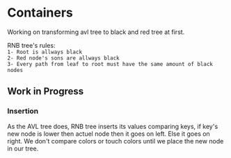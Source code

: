 # Containers

Working on transforming avl tree to black and red tree at first.  

RNB tree's rules:  
```1- Root is allways black```  
```2- Red node's sons are allways black```  
```3- Every path from leaf to root must have the same amount of black nodes```  

## Work in Progress


### Insertion

As the AVL tree does, RNB tree inserts its values comparing keys, if key's new node is lower then actuel node then it goes on left.
Else it goes on right.
We don't compare colors or touch colors until we place the new node in our tree.


